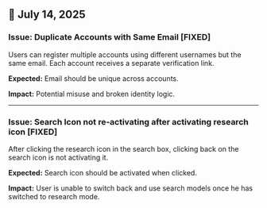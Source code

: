 ## 🐞 July 14, 2025

### Issue: Duplicate Accounts with Same Email [FIXED]

Users can register multiple accounts using different usernames but the same email. Each account receives a separate verification link.

**Expected:** Email should be unique across accounts.

**Impact:** Potential misuse and broken identity logic.

---

### Issue: Search Icon not re-activating after activating research icon [FIXED]

After clicking the research icon in the search box, clicking back on the search icon is not activating it.

**Expected:** Search icon should be activated when clicked.

**Impact:** User is unable to switch back and use search models once he has switched to research mode.